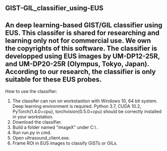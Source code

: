 ## GIST-GIL_classifier_using-EUS
An deep learning-based GIST/GIL classifier using EUS. This classifer is shared for researching and learning only not for commercial use. We own the copyrights of this software. The classifier is developped using EUS images by UM-DP12-25R, and UM-DP20-25R (Olympus, Tokyo, Japan). According to our research, the classifier is only suitable for these EUS probes.
---------

How to use the classifier:

1. The classifer can run on workstastion with Windows 10, 64 bit system. Deep learning environment is required. Python 3.7, CUDA 10.2, PyTorch(1.4.0+cpu), torchvision(0.5.0+cpu) should be correctly installed in your workstation.
2. Download the classifier.
3. Build a folder named "imageX" under C:\ .
4. Run run.py in cmd.
5. Open ultrasound_client.exe.
6. Frame ROI in EUS images to classify GISTs or GILs.
